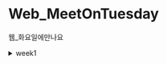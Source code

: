 # Web_MeetOnTuesday
웹_화요일에만나요

<details>
<summary>week1</summary>
<div markdown="1">
week1 미션
</div>
</details>
